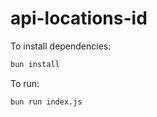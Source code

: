 # api-locations-id

To install dependencies:

```bash
bun install
```

To run:

```bash
bun run index.js
```
